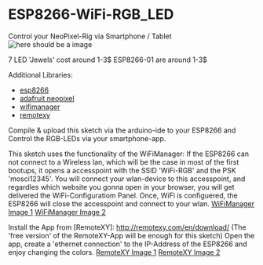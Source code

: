 # ESP8266-WiFi-RGB_LED
Control your NeoPixel-Rig via Smartphone / Tablet
![here should be a image](http://netz-weit.de/img_3072.jpg "ESP8266-01 with 7 RGB-LEDs hooked up")

7 LED 'Jewels' cost around 1-3$
ESP8266-01 are around 1-3$

Additional Libraries:
* [esp8266](https://github.com/icsom/ESP8266-WiFi-RGB_LED)
* [adafruit neopixel](https://learn.adafruit.com/adafruit-neopixel-uberguide/arduino-library-installation)
* [wifimanager](https://github.com/tzapu/WiFiManager)
* [remotexy](http://remotexy.com/en/help/how-install-library/)

Compile & upload this sketch via the arduino-ide to your ESP8266 and Control
the RGB-LEDs via your smartphone-app.

This sketch uses the functionality of the WiFiManager:
If the ESP8266 can not connect to a Wireless lan, which will be the case in most
of the first bootups, it opens a accesspoint with the
SSID 'WiFi-RGB' and the PSK 'mosci12345'.
You will connect your wlan-device to this accesspoint, and regardles which website
you gonna open in your browser, you will get delivered the WiFi-Configuratiom Panel.
Once, WiFi is configuered, the ESP8266 will close the accesspoint and connect to
your wlan.
[WiFiManager Image 1](http://netz-weit.de/img_3088.png)
[WiFiManager Image 2](http://netz-weit.de/img_3090.png)

Install the App from [RemoteXY]: http://remotexy.com/en/download/
(The 'free version' of the RemoteXY-App will be enough for this sketch)
Open the app, create a 'ethernet connection' to the IP-Address of the ESP8266
and enjoy changing the colors.
[RemoteXY Image 1](http://netz-weit.de/img_3092.png)
[RemoteXY Image 2](http://netz-weit.de/img_3085.png)
